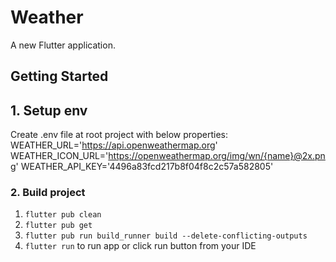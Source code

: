 # Weather

A new Flutter application.

## Getting Started
## 1. Setup env
Create .env file at root project with below properties:
WEATHER_URL='https://api.openweathermap.org'
WEATHER_ICON_URL='https://openweathermap.org/img/wn/{name}@2x.png'
WEATHER_API_KEY='4496a83fcd217b8f04f8c2c57a582805'

### 2. Build project
1. `flutter pub clean`
2. `flutter pub get`
3. `flutter pub run build_runner build --delete-conflicting-outputs`
4. `flutter run` to run app or click run button from your IDE
